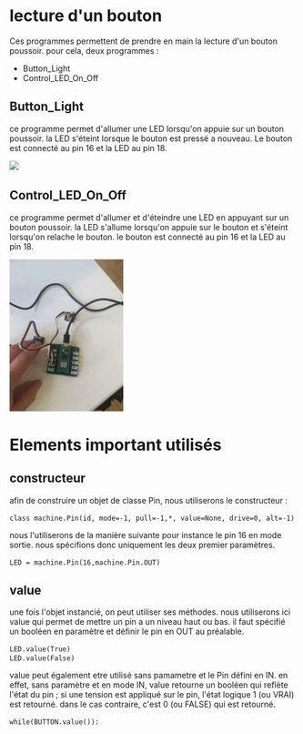 ﻿# lecture d'un bouton
Ces programmes permettent de prendre en main la lecture d'un bouton poussoir.
pour cela, deux programmes :
- Button_Light
- Control_LED_On_Off

## Button_Light
ce programme permet d'allumer une LED lorsqu'on appuie sur un bouton poussoir.
la LED s'éteint lorsque le bouton est pressé a nouveau.
Le bouton est connecté au pin 16 et la LED au pin 18.

<img src="https://github.com/Didier-roth/SmartCities/blob/ressources/GPIO/lecture%20du%20bouton%20poussoir/Button_light.gif" width=200>

## Control_LED_On_Off
ce programme permet d'allumer et d'éteindre une LED en appuyant sur un bouton poussoir.
la LED s'allume lorsqu'on appuie sur le bouton et s'éteint lorsqu'on relache le bouton.
le bouton est connecté au pin 16 et la LED au pin 18.

<img src="https://github.com/Didier-roth/SmartCities/blob/ressources/GPIO/lecture%20du%20bouton%20poussoir/Control_On_Off_with_Button.gif" width = 200>

# Elements important utilisés
## constructeur 
afin de construire un objet de classe Pin, nous utiliserons le constructeur :

	class machine.Pin(id, mode=-1, pull=-1,*, value=None, drive=0, alt=-1)

nous l'utiliserons de la manière suivante pour instance	le pin 16 en mode sortie. nous spécifions donc uniquement les deux premier paramètres. 

	LED = machine.Pin(16,machine.Pin.OUT)


## value
une fois l'objet instancié, on peut utiliser ses méthodes. nous utiliserons ici value qui permet de mettre un pin a un niveau haut ou bas. il faut spécifié un booléen en paramètre et définir le pin en OUT au préalable. 

	LED.value(True)
    LED.value(False)

value peut également etre utilisé sans pamametre et le Pin défini en IN.
en effet, sans paramètre et en mode IN, value retourne un booléen qui reflète l'état du pin ; si une tension est appliqué sur le pin, l'état logique 1 (ou VRAI)  est retourné. dans le cas contraire, c'est 0 (ou FALSE) qui est retourné. 

	while(BUTTON.value()):
